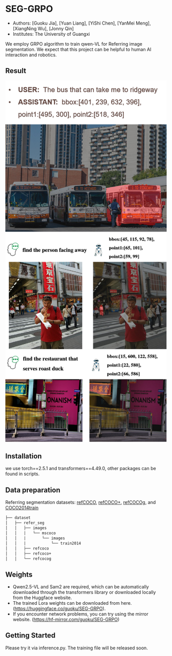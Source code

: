 # SEG-GRPO
- Authors: [Guoku Jia], [Yuan Liang], [YiShi Chen], [YanMei Meng], [XiangNing Wu], [Jonny Qin]
- Institutes: The University of Guangxi 
  
We employ GRPO algorithm to train qwen-VL for Referring image segmentation. We expect that this project can be helpful to human AI interaction and robotics.
## Result
![](./docs/figure1.png)
![](./docs/figure2.png)
![](./docs/figure3.png)

## Installation
we use torch==2.5.1 and transformers==4.49.0, other packages can be found in scripts.


## Data preparation
Referring segmentation datasets: [refCOCO](https://web.archive.org/web/20220413011718/https://bvisionweb1.cs.unc.edu/licheng/referit/data/refcoco.zip), [refCOCO+](https://web.archive.org/web/20220413011656/https://bvisionweb1.cs.unc.edu/licheng/referit/data/refcoco+.zip), [refCOCOg](https://web.archive.org/web/20220413012904/https://bvisionweb1.cs.unc.edu/licheng/referit/data/refcocog.zip), and [COCO2014train](http://images.cocodataset.org/zips/train2014.zip)  
```
├── dataset
│   ├── refer_seg
│   │   ├── images
│   │   |   └── mscoco
│   │   |       └── images
│   │   |           └── train2014
│   │   ├── refcoco
│   │   ├── refcoco+
│   │   └── refcocog
```

## Weights
- Qwen2.5-VL and Sam2 are required, which can be automatically downloaded through the transformers library or downloaded locally from the Huggface website.
- The trained Lora weights can be downloaded from here. (https://huggingface.co/guoku/SEG-GRPO).
- If you encounter network problems, you can try using the mirror website. (https://hf-mirror.com/guoku/SEG-GRPO)


## Getting Started
Please try it via inference.py. The training file will be released soon.

